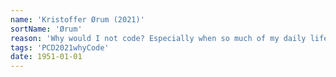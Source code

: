 ```yaml
---
name: 'Kristoffer Ørum (2021)'
sortName: 'Ørum'
reason: 'Why would I not code? Especially when so much of my daily life is shaped wholly or in part by code? From the design of the injection molded plastic chair that my body rest on, to the constant nagging suggestions of my spell checker, I am entangled in code for better or worse. If I want to understand the manmade world around me, and retain some semblance of freedom, I see no way around engaging with code. I remain first and foremost an artist, and as such I work with coding from the point of view of a “script-kiddie” - a dabbling amateur who appropriates and remixes found code without a deep understanding of mathematics or code. A tourist visiting the territory of code and wondering about the conventions and cultures of code without taking up permanent residence or feeling obliged to obey local customs. I mostly use code to break or hack technological artifacts such as routers or screens, in order to make them do things they were not originally intended to do. My hope is to the ludic and weird aspects of contemporary everyday technologies visible behind the pragmatic utilitarianism and normalcy of their usual presentation.'
tags: 'PCD2021whyCode'
date: 1951-01-01
---
```

